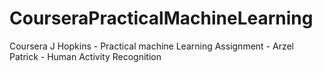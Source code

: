 # CourseraPracticalMachineLearning
Coursera J Hopkins - Practical machine Learning Assignment - Arzel Patrick -  Human Activity Recognition 
